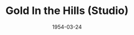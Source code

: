 ---
title: Gold In the Hills (Studio)
date: 1954-03-24
closing_date: 1954-04-03
layout: productions
playbill:
Theatre: Theatre Jacksonville
Venue: Little Theatre
cast:
- A Derelict: Marvin Edwards
- Barbara Stanley: Rose Marie Regero
- Big Mike Slattery: Norman Rickard
- Bill the Dip: Mike Skarry
- Can Can Dancer:
  - Kathryn Whitson
  - Eleanor Cadle
  - Mervyn Rickard
- Chuck Conners: John L. Maher
- Edith Vanderlop: Connie Hall
- Happy: Don Anderson
- Hiram Stanley: Ray Winstead
- Irene: Lynn Ross
- Izzy: James Beach
- James H. Glue: Harry Courson
- Jenkins: John L. Maher
- John Dalton: Philip Munier
- Little Tommy:
  - Judy Bartley
  - Cary Yales
- Lizzie Jones: Mildred Thomas
- Maggie: Millie Barnert
- Mamie: Mervyn Rickard
- Mrs. Vanderlop: Irene Avera
- Nell Stanley: Lynne Stephenson
- Old Kate: Elaine Barnert
- One Punch Dugan: Henry Bittman
- Pearl: Sue Upshaw
- Peter the Rat: Arnold Resnick
- Reginald Vanderlop: Sidney Berman
- Richard Murgatroyd: Neil Medlock
- Rose Robinson: Sada Knox Haynes
- Sam Slade: John Tinny
- Slick Steve: James Hicken
- Susie: Martha Wages
- The Professor: John Duss
crew:
- Assistant Stage Manager: Nancy Kossow
- Bar Painting: Jay Harder
- Coordinating Director: Fritz Ashworth
- Costume Assistant:
  - Emily Parrish
  - Margaret Davis
  - Lorraine Stuart
  - Lena Regero
  - Ouida Stephenson
- Costume Chairman: Dorothy Whitson
- Dance Director: Mervyn Rickard
- Director: John W. Conner, Jr.
- Gay Nineties Usher:
  - Jackie Bailey
  - Carolyn Hickens
  - Betty Carol Flanniken
  - Bobbie Davis
  - Janice Van de Velde
  - Sylvia Bolasky
  - Shirley Jackson
- Gay Nineties Ushers Chairman: Eleanor Yeager
- Host:
  - Harry Courson
  - Sidney Berman
- Incidental music: Frank Ridge
- Lighting:
  - Barbara Meyer
  - Frank Lebaito
- "Lobby D\xE9cor":
  - Jay Harder
  - Hobson Blackmon
- Make-up Assistant:
  - Helen Austin
  - Mary Sandlin
  - Anita Stock
  - Eleanor Allen
  - Minnie Lee Jones
  - Martha Wages
  - Mary Wallis
  - Shirley Jackson
- Make-up Chairman: Connie Hall
- Olio Curtain: Bob Green
- Program: Dick Bullock
- Properties Assistant:
  - Shirley Vetter
  - Toni Martin
- Properties Chairman: Beverly Rome
- Rehearsal Assistant: Minnie Lee Jones
- Scenery Designer: Elva Stein
- Set and Construction:
  - Fritz Ashworth
  - Ellis Barnert
  - Melvin Barnert
  - Amand Ball
  - Dick Bullock
  - Jerry Bernstein
  - Norman Rickard
  - Mervyn Rickard
  - Harry Courson
  - Harold Robinson
  - Happy Gift
  - Martha Wages
  - Minnie Lee Jones
  - Russ Gilbert
  - Bill Winseman
  - Beverly Rome
  - Larry Glick
  - Norman Friedman
  - Marvin Edwards
  - Sue Upshaw
  - Mike Skarry
  - Don Anderson
  - James Hicken
  - Barbara Meyer
  - Lynn Ross
  - Paul Snyder
  - Phil Munier
  - Anita Stock
  - Eleanor Allen
  - Jim Ashworth
  - Frank Lebaito
  - Carol Voegel
  - Audra Sebastian
  - Frank Ridge
  - G.H. Stein
- Sound Effects: Dennis Stuart
- Stage Manager: Marvin Edwards
- Technical Adviser: George Ramsey
orchestra:
---